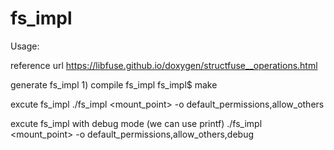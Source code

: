 # fs_impl

Usage:

reference url
	https://libfuse.github.io/doxygen/structfuse__operations.html

generate fs_impl
	1) compile fs_impl
		fs_impl$ make

excute fs_impl
	./fs_impl <mount_point> -o default_permissions,allow_others

excute fs_impl with debug mode (we can use printf)
	./fs_impl <mount_point> -o default_permissions,allow_others,debug	

